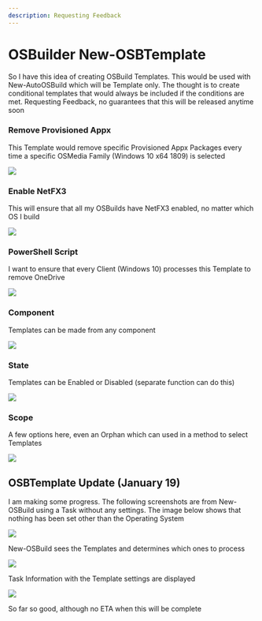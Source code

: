 ```yaml
---
description: Requesting Feedback
---
```


# OSBuilder New-OSBTemplate

So I have this idea of creating OSBuild Templates.  This would be used with New-AutoOSBuild which will be Template only.  The thought is to create conditional templates that would always be included if the conditions are met.  Requesting Feedback, no guarantees that this will be released anytime soon

### Remove Provisioned Appx

This Template would remove specific Provisioned Appx Packages every time a specific OSMedia Family \(Windows 10 x64 1809\) is selected

![](../../.gitbook/assets/image%20%28323%29.png)

### Enable NetFX3

This will ensure that all my OSBuilds have NetFX3 enabled, no matter which OS I build

![](../../.gitbook/assets/image%20%28344%29.png)

### PowerShell Script

I want to ensure that every Client \(Windows 10\) processes this Template to remove OneDrive

![](../../.gitbook/assets/image%20%28321%29.png)

### Component

Templates can be made from any component

![](../../.gitbook/assets/image%20%28369%29.png)

### State

Templates can be Enabled or Disabled \(separate function can do this\)

![](../../.gitbook/assets/image%20%28145%29.png)

### Scope

A few options here, even an Orphan which can used in a method to select Templates

![](../../.gitbook/assets/image%20%2822%29.png)

## OSBTemplate Update \(January 19\)

I am making some progress.  The following screenshots are from New-OSBuild using a Task without any settings.  The image below shows that nothing has been set other than the Operating System

![](../../.gitbook/assets/2019-01-19_19-48-56.png)

New-OSBuild sees the Templates and determines which ones to process

![](../../.gitbook/assets/2019-01-19_19-50-12.png)

Task Information with the Template settings are displayed

![](../../.gitbook/assets/2019-01-19_19-51-11%20%281%29.png)

So far so good, although no ETA when this will be complete

